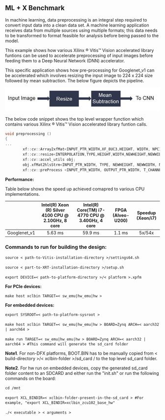 ## ML + X Benchmark

In machine learning, data preprocessing is an integral step required to convert input data into a clean data set. A machine learning application receives data from multiple sources using multiple formats; this data needs to be transformed to format feasible for analysis before being passed to the model.

This example shows how various Xilinx ® Vitis™ Vision accelerated library funtions can be used to accelerate preprocessing of input images before feeding them to a Deep Neural Network (DNN) accelerator.

This specific application shows how pre-processing for Googlenet_v1 can be accelerated which involves resizing the input image to 224 x 224 size followed by mean subtraction. The below figure depicts the pipeline.

![Googlenet pre-processing](./gnet_pp.JPG)


The below code snippet shows the top level wrapper function which contains various Xilinx ® Vitis™ Vision accelerated library funtion calls.

```c++
void preprocessing ()
{
...
        xf::cv::Array2xfMat<INPUT_PTR_WIDTH,XF_8UC3,HEIGHT, WIDTH, NPC1>  (img_inp, imgInput0);
        xf::cv::resize<INTERPOLATION,TYPE,HEIGHT,WIDTH,NEWHEIGHT,NEWWIDTH,NPC_T,MAXDOWNSCALE> (imgInput0, out_mat);
        xf::cv::accel_utils obj;
        obj.xfMat2hlsStrm<INPUT_PTR_WIDTH, TYPE, NEWHEIGHT, NEWWIDTH, NPC_T, (NEWWIDTH*NEWHEIGHT/8)>(out_mat, resizeStrmout, srcMat_cols_align_npc);
        xf::cv::preProcess <INPUT_PTR_WIDTH, OUTPUT_PTR_WIDTH, T_CHANNELS, CPW, HEIGHT, WIDTH, NPC_TEST, PACK_MODE, X_WIDTH, ALPHA_WIDTH, BETA_WIDTH, GAMMA_WIDTH, OUT_WIDTH, X_IBITS, ALPHA_IBITS, BETA_IBITS, GAMMA_IBITS, OUT_IBITS, SIGNED_IN, OPMODE> (resizeStrmout, img_out, params, rows_out, cols_out, th1, th2);


```

**Performance:**

Table below shows the speed up achieved comapred to various CPU implementations.

|              |  Intel(R) Xeon (R)   Silver 4100 CPU @ 2.10GHz, 8 core |  Intel(R) Core(TM) i7-4770 CPU @ 3.40GHz, 4 core |  FPGA   (Alveo-U200) |  Speedup   (Xeon/i7) |
|:------------:|:------------------------------------------------------:|:------------------------------------------------:|:--------------------:|:--------------------:|
| Googlenet_v1 |                         5.63 ms                        |                      59.9 ms                     |        1.1 ms        |        5x/54x        |



### Commands to run for building the design:

    source < path-to-Vitis-installation-directory >/settings64.sh

    source < part-to-XRT-installation-directory >/setup.sh

    export DEVICE=< path-to-platform-directory >/< platform >.xpfm

**For PCIe devices:**

    make host xclbin TARGET=< sw_emu|hw_emu|hw >

**For embedded devices:**

    export SYSROOT=< path-to-platform-sysroot >

    make host xclbin TARGET=< sw_emu|hw_emu|hw > BOARD=Zynq ARCH=< aarch32 | aarch64 >

    make run TARGET=< sw_emu|hw_emu|hw > BOARD=Zynq ARCH=< aarch32 | aarch64 > #This command will generate the sd_card folder

**Note1**. For non-DFX platforms, BOOT.BIN has to be manually copied from < build-directory >/< xclbin-folder >/sd\_card / to the top level sd_card folder.

**Note2**. For hw run on embedded devices, copy the generated sd_card folder content to an SDCARD and either run the "init.sh" or run the following commands on the board:

    cd /mnt
	   
    export XCL_BINDIR=< xclbin-folder-present-in-the-sd_card > #For example, "export XCL_BINDIR=xclbin_zcu102_base_hw"
	   
    ./< executable > < arguments >